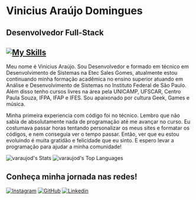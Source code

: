 # Vinicius Araújo Domingues

## Desenvolvedor Full-Stack

## [![My Skills](https://skillicons.dev/icons?i=html,css,js,mysql,c,php,ts,ps,git,github,bootstrap)](https://skillicons.dev)

Meu nome é Vinicius Araújo. Sou Desenvolvedor e formado em técnico em Desenvolvimento de Sistemas na Etec Sales Gomes, atualmente estou continuando minha formação acadêmica no ensino superior atuando em Análise e Desenvolvimento de Sistemas no Instituto Federal de São Paulo. Além disso tenho cursos livres na área pela UNICAMP, UFSCAR, Centro Paula Souza, IFPA, IFAP e IFES. Sou apaixonado por cultura Geek, Games e música. 

Minha primeira experiencia com código foi no técnico. Lembro que não sabia de absolutamente nada de programação até me avançar no curso. Eu costumava passar horas tentando personalizar os meus sites e formatar os códigos, e nem conseguia ver o tempo passar. Então, ver que eu estou evoluindo é muita gratidão e felicidade que eu sinto. E espero levar a programação para ajudar a minha comunidade!


![varaujod's Stats](https://github-readme-stats.vercel.app/api?username=varaujod&theme=shades-of-purple&show_icons=true&hide_border=true&count_private=true) ![varaujod's Top Languages](https://github-readme-stats.vercel.app/api/top-langs/?username=varaujod&theme=shades-of-purpleshow_icons=true&hide_border=true)


## Conheça minha jornada nas redes!

[![Instagram](https://img.shields.io/badge/-Instagram-%23E4405F?style=for-the-badge&logo=instagram&logoColor=white)](https://www.instagram.com/viniciusarauzx/)
[![GitHub](https://img.shields.io/badge/GitHub-100000?style=for-the-badge&logo=github&logoColor=white)](https://github.com/varaujod)
[![Linkedin](https://img.shields.io/badge/LinkedIn-0077B5?style=for-the-badge&logo=linkedin&logoColor=white)](https://www.linkedin.com/in/varaujod)
